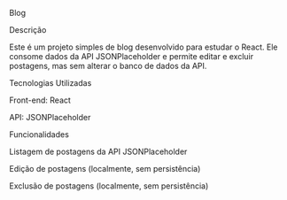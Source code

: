 Blog


Descrição

Este é um projeto simples de blog desenvolvido para estudar o React. Ele consome dados da API JSONPlaceholder e permite editar e excluir postagens, mas sem alterar o banco de dados da API.

Tecnologias Utilizadas

Front-end: React

API: JSONPlaceholder

Funcionalidades

Listagem de postagens da API JSONPlaceholder

Edição de postagens (localmente, sem persistência)

Exclusão de postagens (localmente, sem persistência)
